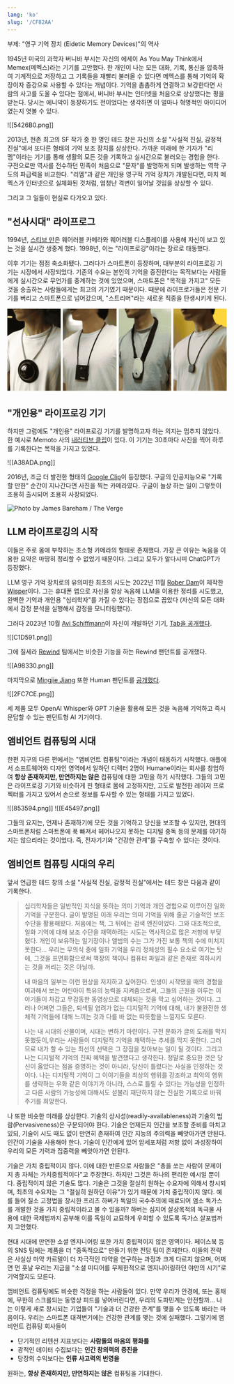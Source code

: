 ```yaml
---
lang: 'ko'
slug: '/CF82AA'
---
```


부제: "영구 기억 장치 (Eidetic Memory Devices)"의 역사

1945년 미국의 과학자 버니바 부시는 자신의 에세이 As You May Think에서 Memex(메멕스)라는 기기를 고안했다. 한 개인이 나눈 모든 대화, 기록, 통신을 압축하여 기계적으로 저장하고 그 기록들을 재빨리 불러올 수 있다면 메멕스를 통해 기억의 확장이자 증강으로 사용할 수 있다는 개념이다. 기억을 촘촘하게 연결하고 보강한다면 사람의 사고를 도울 수 있다는 점에서, 버니바 부시는 인터넷을 처음으로 상상했다는 평을 받는다. 당시는 에니악이 등장하기도 전이었다는 생각하면 이 얼마나 혁명적인 아이디어였는지 엿볼 수 있다.

![[5426B0.png]]

2013년, 현존 최고의 SF 작가 중 한 명인 테드 창은 자신의 소설 "사실적 진실, 감정적 진실"에서 또다른 형태의 기억 보조 장치를 상상한다. 가까운 미래에 한 기자가 "리멤"이라는 기기를 통해 생활의 모든 것을 기록하고 실시간으로 불러오는 경험을 한다. 구전으로만 역사를 전수하던 민족이 처음으로 "문자"를 발명하게 되며 발생하는 역학 구도의 파급력을 비교한다. "리멤"과 같은 개인용 영구적 기억 장치가 개발된다면, 마치 메멕스가 인터넷으로 실체화된 것처럼, 엄청난 격변이 일어날 것임을 상상할 수 있다.

그리고 그 일들이 현실로 다가오고 있다.

## "선사시대" 라이프로그

1994년, [스티브 만](<https://en.wikipedia.org/wiki/Steve_Mann_(inventor)>)은 웨어러블 카메라와 웨어러블 디스플레이를 사용해 자신이 보고 있는 것을 실시간 생중계 했다. 1998년, 이는 "라이프로깅"이라는 장르로 태동했다.

이후 기기는 점점 축소화됐다. 그러다가 스마트폰이 등장하며, 대부분의 라이프로깅 기기는 시장에서 사장되었다. 기존의 수요는 본인의 기억을 증진한다는 목적보다는 사람들에게 실시간으로 무언가를 중계하는 것에 있었으며, 스마트폰은 "목적을 가지고" 모든 것을 송출하는 사람들에게는 최고의 기기였기 때문이다. 때문에 라이프로거들은 전문 기기를 버리고 스마트폰으로 넘어갔으며, "스트리머"라는 새로운 직종을 탄생시키게 된다.

![Mann Wearable Wireless Webcam (1998), Microsoft Sensecam (2004), Mann Fung Lo (2006); Memoto (2013). Glogger, CC BY-SA 3.0, via Wikimedia Commons](../assets/D50351.png)

## "개인용" 라이프로깅 기기

하지만 그럼에도 "개인용" 라이프로깅 기기를 발명하고자 하는 의지는 멈추지 않았다. 한 예시로 Memoto 사의 [내러티브 클립](https://en.wikipedia.org/wiki/Narrative_Clip)이 있다. 이 기기는 30초마다 사진을 찍어 하루를 기록한다는 목적을 가지고 있었다.

![[A38ADA.png]]

2016년, 조금 더 발전한 형태의 [Google Clip](https://www.theverge.com/2018/2/27/17055618/google-clips-smart-camera-review)이 등장했다. 구글의 인공지능으로 "기록할 만한" 순간이 지나간다면 사진을 찍는 카메라였다. 구글이 늘상 하는 일이 그렇듯이 조용히 출시되어 조용히 사장되었다.

![Photo by James Bareham / The Verge](24BCA6.png)

## LLM 라이프로깅의 시작

이들은 주로 몸에 부착하는 초소형 카메라의 형태로 존재했다. 가장 큰 이유는 녹음을 이용한 요약은 마땅히 정리할 수 없었기 때문이다. 그리고 모두가 알다시피 ChatGPT가 등장했다.

LLM 영구 기억 장치로의 유의미한 최초의 시도는 2022년 11월 [Rober Dam](https://twitter.com/roberdam)이 제작한 [Wisper](https://roberdam.com/en/wisper.html)이다. 그는 휴대폰 앱으로 자신을 항상 녹음해 LLM을 이용한 정리를 시도했고, 완벽한 기억과 개인용 "심리학자"를 가질 수 있다는 장점으로 꼽았다 (자신의 모든 대화에서 감정 분석을 실행해서 감정을 모니터링했다).

그러다 2023년 10월 [Avi Schiffmann](https://twitter.com/AviSchiffmann)이 자신이 개발하던 기기, [Tab을 공개했다](https://twitter.com/AviSchiffmann/status/1708439854005321954).

![[C1D591.png]]

그에 질세라 [Rewind](https://twitter.com/RewindAI) 팀에서는 비슷한 기능을 하는 Rewind 팬던트를 공개했다.

![[A98330.png]]

마지막으로 [Mingjie Jiang](https://twitter.com/itsmingjie) 또한 Human 팬던트를 [공개했다](https://twitter.com/itsmingjie/status/1709039235913719973).

![[2FC7CE.png]]

세 제품 모두 OpenAI Whisper와 GPT 기술을 활용해 모든 것을 녹음해 기억하고 즉시 문답할 수 있는 팬던트형 AI 기기이다.

## 앰비언트 컴퓨팅의 시대

한편 지구의 다른 편에서는 "앰비언트 컴퓨팅"이라는 개념이 태동하기 시작했다. 애플에서 소프트웨어와 디자인 영역에서 일하던 디렉터 2명이 Humane이라는 회사를 창업하여 **항상 존재하지만, 만연하지는 않은** 컴퓨팅에 대한 고민을 하기 시작했다. 그들의 고민은 라이프로깅 기기와 비슷하게 핀 형태로 몸에 고정하지만, 고도로 발전한 레이저 프로젝터를 가지고 있어서 손으로 정보를 투사할 수 있는 형태를 가지고 있었다.

![[853594.png]]
![[E45497.png]]

그들의 요지는, 언제나 존재하기에 모든 것을 기억하고 당신을 보조할 수 있지만, 현대의 스마트폰처럼 스마트폰에 푹 빠져서 헤어나오지 못하는 디지털 중독 등의 문제를 야기하지는 않으리라는 것이었다. 즉, 전자기기와 "건강한 관계"를 구축할 수 있다는 것이다.

## 앰비언트 컴퓨팅 시대의 우리

앞서 언급한 테드 창의 소설 "사실적 진실, 감정적 진실"에서는 테드 창은 다음과 같이 기록한다.

> 심리학자들은 일반적인 지식을 뜻하는 의미 기억과 개인 경험으로 이루어진 일화 기억을 구분한다. 글이 발명된 이래 우리는 의미 기억을 위해 줄곧 기술적인 보조 수단을 활용해왔다. 처음에는 책, 그 뒤에는 검색 엔진이었다. 그와 대조적으로, 일화 기억에 대해 보조 수단을 채택하려는 시도는 역사적으로 많은 저항에 부딪혔다. 개인이 보유하는 일기장이나 앨범의 수는 그가 가진 보통 책의 수에 미치지 못한다... 우리는 무의식 중에 일화 기억을 우리 정체성의 필수 요소로 여기는 탓에, 그것을 표면화함으로써 책장의 책이나 컴퓨터 파일과 같은 존재로 격하시키는 것을 꺼리는 것은 아닐까.
>
> 내 마음의 일부는 이런 현상을 저지하고 싶어한다. 인생이 시작됐을 때의 경험을 여과해서 보는 어린아이 특유의 능력을 지켜줌으로써, 그들의 근원을 이루는 이 야기들이 차갑고 무감동한 동영상으로 대체되는 것을 막고 싶어하는 것이다. 그러나 어쩌면 그들은, 퇴색될 염려가 없는 디지털적 기억에 대해, 내가 불완전한 생체적 기억들에 대해 느끼는 것과 다를 바 없는 따뜻함을 느낄지도 모른다.
>
> 나는 내 시대의 산물이며, 시대는 변하기 마련이다. 구전 문화가 글의 도래를 막지 못했듯이,우리는 사람들이 디지털적 기억을 채택하는 추세를 막지 못한다. 그러므로 내가 할 수 있는 최선의 선택은 그 장점을 찾아보는 일이 될 것이다. 그리고 나는 디지털적 기억의 진짜 혜택을 발견했다고 생각한다. 정말로 중요한 것은 당신이 옳았다는 점을 증명하는 것이 아니라, 당신이 틀렸다는 사실을 인정하는 것이다. 나는 디지털적 기억이 그 이야기들을 최상의 행위를 강조하고 최악의 행위를 생략하는 우화 같은 이야기가 아니라, 스스로 틀릴 수 있다는 가능성을 인정하고 다른 사람의 가능성에 대해서도 섣불리 재단하지 않는 진실한 기록으로 바꿔주기를 희망한다.

나 또한 비슷한 미래를 상상한다. 기술의 상시성(readily-availableness)과 기술의 범람(Pervasiveness)은 구분되어야 한다. 기술은 언제든지 인간을 보조할 준비를 마치고 있되, 기술이 시도 때도 없이 만연히 존재하여 인간 지능의 주의력을 빼앗아가면 안된다. 인간이 기술을 사용해야 한다. 기술이 인간에게 있어 암세포처럼 저항 없이 과성장하여 우리의 모든 기력과 집중력을 빼앗아가면 안된다.

기술은 가치 중립적이지 않다. 이에 대한 반론으로 사람들은 "총을 쏘는 사람이 문제이지 총 자체는 가치중립적이다"고 주장한다. 하지만 그것은 하나의 편리한 예시일 뿐이다. 중립적이지 않은 기술도 많다. 기술은 그것을 절실히 원하는 수요자에 의해서 창시되며, 최초의 수요자는 그 "절실히 원하던 이유"가 있기 때문에 가치 중립적이지 않다. 예를 들어 질소 고정법을 창시한 프리츠 하버가 독일의 국수주의에 매료되어 염소 독가스를 개발한 것을 가치 중립적이라고 볼 수 있을까? 하버는 심지어 살상목적의 독극물 사용에 대한 국제법까지 공부해 이를 독일이 교묘하게 우회할 수 있도록 독가스 살포법까지 고안했다.

현대 시대에 만연한 소셜 엔지니어링 또한 가치 중립적이지 않은 영역이다. 페이스북 등의 SNS 팀에는 제품을 더 "중독적으로" 만들기 위한 전담 팀이 존재한다. 이들의 전략은 사실상 마약 카르텔이 더 자극적인 마약을 연구하는 과정과 크게 다르지 않으며, 어쩌면 먼 훗날 우리는 지금을 "소셜 미디어를 무제한적으로 엔지니어링하던 야만의 시기"로 기억할지도 모른다.

앰비언트 컴퓨팅에도 비슷한 걱정을 하는 사람들이 있다. 만약 우리가 안경에, 또는 홍채에, 무한히 스크롤되는 동영상 피드를 넣어버린다면, 우리의 도파민계는 안전할까... 나는 이렇게 새로 창시되는 기업들이 "기술과 더 건강한 관계"를 맺을 수 있도록 바라는 마음이다. 우리는 스마트폰 대격변기에는 건강한 관계를 맺는 것에 실패했다. 그렇기에 앰비언트 컴퓨팅 회사들이

- 단기적인 리텐션 지표보다는 **사람들의 마음의 평화를**
- 광적인 데이터 수집보다는 **인간 창의력의 증진을**
- 당장의 수익보다는 **인류 사고력의 번영을**

원하는, **항상 존재하지만, 만연하지는 않은** 컴퓨팅을 기대한다.
